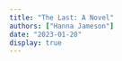 ```yaml
---
title: "The Last: A Novel"
authors: ["Hanna Jameson"]
date: "2023-01-20"
display: true
---
```


<!-- Your comments or review here -->
